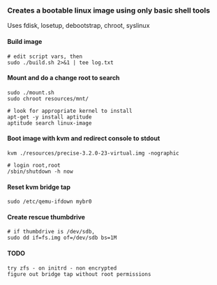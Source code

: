 
### Creates a bootable linux image using only basic shell tools

Uses fdisk, losetup, debootstrap, chroot, syslinux

#### Build image
```
# edit script vars, then
sudo ./build.sh 2>&1 | tee log.txt
```

#### Mount and do a change root to search
```
sudo ./mount.sh
sudo chroot resources/mnt/

# look for appropriate kernel to install
apt-get -y install aptitude
aptitude search linux-image
```

#### Boot image with kvm and redirect console to stdout
```
kvm ./resources/precise-3.2.0-23-virtual.img -nographic

# login root,root
/sbin/shutdown -h now
```

#### Reset kvm bridge tap
```
sudo /etc/qemu-ifdown mybr0
```

#### Create rescue thumbdrive
```
# if thumbdrive is /dev/sdb,
sudo dd if=fs.img of=/dev/sdb bs=1M
```

#### TODO
```
try zfs - on initrd - non encrypted
figure out bridge tap without root permissions
```

